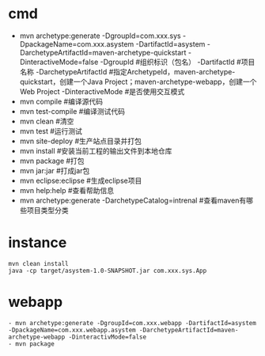 # cmd
- mvn archetype:generate -DgroupId=com.xxx.sys -DpackageName=com.xxx.asystem -DartifactId=asystem -DarchetypeArtifactId=maven-archetype-quickstart -DinteractiveMode=false
  -DgroupId #组织标识（包名）
  -DartifactId #项目名称
  -DarchetypeArtifactId #指定ArchetypeId，maven-archetype-quickstart，创建一个Java Project；maven-archetype-webapp，创建一个Web Project
  -DinteractiveMode #是否使用交互模式
- mvn compile #编译源代码
- mvn test-compile #编译测试代码
- mvn clean #清空
- mvn test #运行测试
- mvn site-deploy #生产站点目录并打包
- mvn install #安装当前工程的输出文件到本地仓库
- mvn package #打包
- mvn jar:jar #打成jar包
- mvn eclipse:eclipse #生成eclipse项目
- mvn help:help #查看帮助信息
- mvn archetype:generate -DarchetypeCatalog=intrenal #查看maven有哪些项目类型分类

# instance
```
mvn clean install
java -cp target/asystem-1.0-SNAPSHOT.jar com.xxx.sys.App
```
# webapp
```
- mvn archetype:generate -DgroupId=com.xxx.webapp -DartifactId=asystem -DpackageName=com.xxx.webapp.asystem -DarchetypeArtifactId=maven-archetype-webapp -DinteractivMode=false
- mvn package
```
